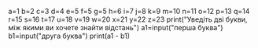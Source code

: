 a=1
b=2
c=3
d=4
e=5
f=5
g=5
h=6
i=7
j=8
k=9
m=10
n=11
o=12
p=13
q=14
r=15
s=16
t=17
u=18
v=19
w=20
x=21
y=22
z=23
print("Уведіть дві букви, між якими ви хочете знайти відстань")
a1=input("перша буква")
b1=input("друга буква")
print(a1 - b1)
